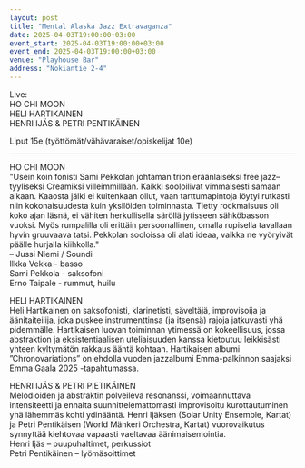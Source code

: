 ```yaml
---
layout: post
title: "Mental Alaska Jazz Extravaganza"
date: 2025-04-03T19:00:00+03:00
event_start: 2025-04-03T19:00:00+03:00
event_end: 2025-04-03T19:00:00+03:00
venue: "Playhouse Bar"
address: "Nokiantie 2-4"
---
```


Live:  
HO CHI MOON  
HELI HARTIKAINEN  
HENRI IJÄS & PETRI PENTIKÄINEN  
  
Liput 15e (työttömät/vähävaraiset/opiskelijat 10e)  
  
*******************************  
  
HO CHI MOON  
"Usein koin fonisti Sami Pekkolan johtaman trion eräänlaiseksi free jazz–tyyliseksi Creamiksi villeimmillään. Kaikki sooloilivat vimmaisesti samaan aikaan. Kaaosta jälki ei kuitenkaan ollut, vaan tarttumapintoja löytyi rutkasti niin kokonaisuudesta kuin yksilöiden toiminnasta. Tietty rockmaisuus oli koko ajan läsnä, ei vähiten herkullisella säröllä jytisseen sähköbasson vuoksi. Myös rumpalilla oli erittäin persoonallinen, omalla rupisella tavallaan hyvin gruuvaava tatsi. Pekkolan sooloissa oli alati ideaa, vaikka ne vyöryivät päälle hurjalla kiihkolla."  
– Jussi Niemi / Soundi  
Ilkka Vekka - basso  
Sami Pekkola - saksofoni  
Erno Taipale - rummut, huilu  
  
HELI HARTIKAINEN  
Heli Hartikainen on saksofonisti, klarinetisti, säveltäjä, improvisoija ja äänitaiteilija, joka puskee instrumenttinsa (ja itsensä) rajoja jatkuvasti yhä pidemmälle. Hartikaisen luovan toiminnan ytimessä on kokeellisuus, jossa abstraktion ja eksistentiaalisen uteliaisuuden kanssa kietoutuu leikkisästi yhteen kyltymätön rakkaus ääntä kohtaan. Hartikaisen albumi ”Chronovariations” on ehdolla vuoden jazzalbumi Emma-palkinnon saajaksi Emma Gaala 2025 -tapahtumassa.  
  
HENRI IJÄS & PETRI PIETIKÄINEN  
Melodioiden ja abstraktin polveileva resonanssi, voimaannuttava intensiteetti ja ennalta suunnittelemattomasti improvisoitu kurottautuminen yhä lähemmäs kohti ydinääntä. Henri Ijäksen (Solar Unity Ensemble, Kartat) ja Petri Pentikäisen (World Mänkeri Orchestra, Kartat) vuorovaikutus synnyttää kiehtovaa vapaasti vaeltavaa äänimaisemointia.  
Henri Ijäs – puupuhaltimet, perkussiot  
Petri Pentikäinen – lyömäsoittimet
